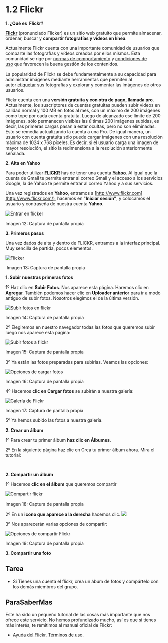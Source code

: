 # 1.2 Flickr

**1\. ¿Qué es  Flickr?**

[**Flickr**](http://www.flickr.com/) (pronunciado Flicker) es un sitio web gratuito que permite almacenar, ordenar, buscar y **compartir fotografías y vídeos en línea**.

Actualmente Flickr cuenta con una importante comunidad de usuarios que comparte las fotografías y vídeos creados por ellos mismos. Esta comunidad se rige por [normas de comportamiento](http://www.flickr.com/guidelines.gne) y [condiciones de uso](http://es.docs.yahoo.com/info/utos.html) que favorecen la buena gestión de los contenidos.

La popularidad de Flickr se debe fundamentalmente a su capacidad para administrar imágenes mediante herramientas que permiten al autor [etiquetar](http://es.wikipedia.org/wiki/Etiqueta_(metadato) "Etiqueta (metadato)") sus fotografías y explorar y comentar las imágenes de otros usuarios.

Flickr cuenta con una **versión gratuita y con otra de pago, llamada pro**. Actualmente, los suscriptores de cuentas gratuitas pueden subir videos en calidad normal y 100 MB en fotos al mes, con un máximo de 200 imágenes como tope por cada cuenta gratuita. Luego de alcanzado ese límite de 200 imágenes, sólo permanecen visibles las últimas 200 imágenes subidas, es decir, las primeras cargas pasan a estar ocultas, pero no son eliminadas. Esto se remedia actualizando la cuenta a una Pro. De igual manera, un usuario con cuenta gratuita sólo puede cargar imágenes con una resolución máxima de 1024 x 768 píxeles. Es decir, si el usuario carga una imagen de mayor resolución, el sitio la redimensiona a la resolución anteriormente señalada.

**2\. Alta en Yahoo**

Para poder utilizar [**FLICKR**](http://www.flickr.com/) has de tener una cuenta [**Yahoo**](http://es.yahoo.com/?s=https). Al igual que la cuenta de Gmail te permite entrar al correo Gmail y el acceso a los servicios Google, la de Yahoo te permite entrar al correo Yahoo y a sus servicios.

Una vez registrados en **Yahoo**, entramos a [http://www.flickr.com](http://www.flickr.com/), hacemos en "**Iniciar sesión"**, y colocamos el usuario y contraseña de nuestra cuenta **Yahoo**.


![](img/flikr1.jpg "Entrar en flicker")


Imagen 12: Captura de pantalla propia 

**3\. Primeros pasos**

Una vez dados de alta y dentro de FLICKR, entramos a la interfaz principal. Muy sencilla de partida, pocos elementos.


![](img/flicker2.jpg "Flicker")


 Imagen 13: Captura de pantalla propia

**1\. Subir nuestras primeras fotos**

1º Haz clic en **Subir Fotos**. Nos aparece esta página. Haremos clic en **Agrega**r. También podemos hacer clic en **Uploader anterio**r para ir a modo antiguo de subir fotos. Nosotros elegimos el de la última versión.


![](img/flickr3.jpg "Subir fotos en flickr")


Imagen 14: Captura de pantalla propia

2º Elegiremos en nuestro navegador todas las fotos que queremos subir luego nos aparece esta página:


![](img/flickr4.jpg "Subir fotos a flickr")


Imagen 15: Captura de pantalla propia

3º Ya están las fotos preparadas para subirlas. Veamos las opciones:


![](img/flickr6.jpg "Opciones de cargar fotos")


Imagen 16: Captura de pantalla propia

4º Hacemos **clic en Cargar fotos** se subirán a nuestra galería:


![](img/flickr7.jpg "Galería de Flickr")


Imagen 17: Captura de pantalla propia

5º Ya hemos subido las fotos a nuestra galería.

**2\. Crear un álbum**

1º Para crear tu primer álbum **haz clic en Álbumes**.

2º En la siguiente página haz clic en Crea tu primer álbum ahora. Mira el tutorial:

 

**2\. Compartir un álbum**

1º Hacemos **clic en el álbum** que queremos compartir


![](img/flickr8.jpg "Compartir flickr")


Imagen 18: Captura de pantalla propia


2º En un **icono que aparece a la derecha** hacemos clic. ![](img/icono.jpg)


3º Nos aparecerán varias opciones de compartir:


![](img/flickr9.jpg "Opciones de compartir Flickr")


Imagen 19: Captura de pantalla propia

**3\. Compartir una foto**

## Tarea

*   Si Tienes una cuenta el flickr, crea un ábum de fotos y compártelo con los demás miembros del grupo.

## ParaSaberMas

Este ha sido un pequeño tutorial de las cosas más importante que nos ofrece este servicio. No hemos profundizado mucho, así es que si tienes más interés, te remitimos al manual oficial de Flickr:

*   [Ayuda del Flickr](http://www.flickr.com/help/). [Términos de uso](http://info.yahoo.com/legal/es/yahoo/utos/es-es/).

